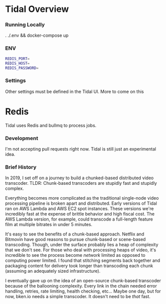 # Tidal Overview

### Running Locally

. ./.env && docker-compose up

### ENV

```sh
REDIS_PORT=
REDIS_HOST=
REDIS_PASSWORD=
```

### Settings

Other settings must be defined in the Tidal UI. More to come on this

# Redis

Tidal uses Redis and bullmq to process jobs.

<!-- Since encoding is a very CPU intensive task, you can run in API only mode (job processing will be skipped) by setting the env `WORKER_NODE` to `false` -->

### Development

I'm not accepting pull requests right now. Tidal is still just an experimental idea.

### Brief History

In 2019, I set off on a journey to build a chunked-based distributed video transcoder. TLDR: Chunk-based transcoders are stupidly fast and stupidly complex.

Everything becomes more complicated as the traditional single-node video processing pipeline is broken apart and distributed. Early versions of Tidal ran on AWS Lambda and AWS EC2 spot instances. These versions we're incredibly fast at the expense of brittle behavior and high fiscal cost. The AWS Lambda version, for example, could transcode a full-length feature film at multiple bitrates in under 5 minutes.

It's easy to see the benefits of a chunk-based approach. Netflix and Bitmovin have good reasons to pursue chunk-based or scene-based transcoding. Though, under the surface probably lies a heap of complexity that we don't see. For those who deal with processing heaps of video, it's incredible to see the process become _network_ limited as opposed to computing power limited. I found that stitching segments back together and packaging content for delivery took longer than transcoding each chunk (assuming an adequately sized infrastructure).

I eventually gave up on the idea of an open-source chunk-based transcoder because of the ballooning complexity. Every link in the chain needed error handling, retries, rate limiting, health checking, etc... Maybe one day, but for now, bken.io needs a simple transcoder. It doesn't need to be _that_ fast.
